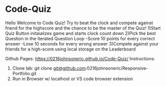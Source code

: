 # Code-Quiz
Hello Welcome to Code Quiz! Try to beat the clock and compete against friend for the highscore and the chance to be the master of the Quiz!
1)Start Quiz Button initaializes game and starts clock count down
2)Pick the best Question in the Iterated Question Loop
-Score 10 points for every correct answer
-Lose 10 seconds for every wrong answer
3)Compete against your friends for a high-score using local storage on the Leaderboard

Github Pages: https://0216johnsoneric.github.io/Code-Quiz/
Instructions:
1) Clone lab: git clone git@github.com:0216johnsoneric/Responsive-Portfolio.git
2) Run in Browser w/ localhost or VS code browser extension